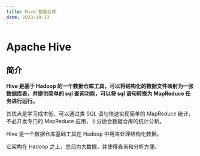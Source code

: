 ```yaml
---
title: Hive 数据仓库
date: 2023-10-13
---
```


# Apache Hive

## 简介

**Hive 是基于 Hadoop 的一个数据仓库工具，可以将结构化的数据文件映射为一张数据库表，并提供简单的 sql 查询功能，可以将 sql 语句转换为 MapReduce 任务进行运行。**

其优点是学习成本低，可以通过类 SQL 语句快速实现简单的 MapReduce 统计，不必开发专门的 MapReduce 应用，十分适合数据仓库的统计分析。

Hive 是一个数据仓库基础工具在 Hadoop 中用来处理结构化数据。

它架构在 Hadoop 之上，总归为大数据，并使得查询和分析方便。